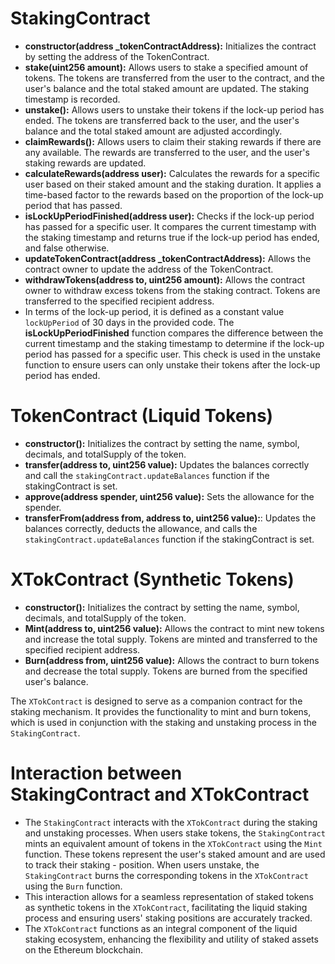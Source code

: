 # StakingContract
- **constructor(address _tokenContractAddress):** Initializes the contract by setting the address of the TokenContract.
- **stake(uint256 amount):** Allows users to stake a specified amount of tokens. The tokens are transferred from the user to the contract, and the user's balance and the total staked amount are updated. The staking timestamp is recorded.
- **unstake():** Allows users to unstake their tokens if the lock-up period has ended. The tokens are transferred back to the user, and the user's balance and the total staked amount are adjusted accordingly.
- **claimRewards():** Allows users to claim their staking rewards if there are any available. The rewards are transferred to the user, and the user's staking rewards are updated.
- **calculateRewards(address user):** Calculates the rewards for a specific user based on their staked amount and the staking duration. It applies a time-based factor to the rewards based on the proportion of the lock-up period that has passed.
- **isLockUpPeriodFinished(address user):** Checks if the lock-up period has passed for a specific user. It compares the current timestamp with the staking timestamp and returns true if the lock-up period has ended, and false otherwise.
- **updateTokenContract(address _tokenContractAddress):** Allows the contract owner to update the address of the TokenContract.
- **withdrawTokens(address to, uint256 amount):** Allows the contract owner to withdraw excess tokens from the staking contract. Tokens are transferred to the specified recipient address.
- In terms of the lock-up period, it is defined as a constant value `lockUpPeriod` of 30 days in the provided code. The **isLockUpPeriodFinished** function compares the difference between the current timestamp and the staking timestamp to determine if the lock-up period has passed for a specific user. This check is used in the unstake function to ensure users can only unstake their tokens after the lock-up period has ended.

# TokenContract (Liquid Tokens)
- **constructor():** Initializes the contract by setting the name, symbol, decimals, and totalSupply of the token.
- **transfer(address to, uint256 value):** Updates the balances correctly and call the `stakingContract.updateBalances` function if the stakingContract is set.
- **approve(address spender, uint256 value):** Sets the allowance for the spender.
- **transferFrom(address from, address to, uint256 value):**: Updates the balances correctly, deducts the allowance, and calls the `stakingContract.updateBalances` function if the stakingContract is set.

# XTokContract (Synthetic Tokens)
- **constructor():** Initializes the contract by setting the name, symbol, decimals, and totalSupply of the token.
- **Mint(address to, uint256 value):** Allows the contract to mint new tokens and increase the total supply. Tokens are minted and transferred to the specified recipient address.
- **Burn(address from, uint256 value):** Allows the contract to burn tokens and decrease the total supply. Tokens are burned from the specified user's balance.

The `XTokContract` is designed to serve as a companion contract for the staking mechanism. It provides the functionality to mint and burn tokens, which is used in conjunction with the staking and unstaking process in the `StakingContract`.

# Interaction between StakingContract and XTokContract
- The `StakingContract` interacts with the `XTokContract` during the staking and unstaking processes. When users stake tokens, the `StakingContract` mints an equivalent amount of tokens in the `XTokContract` using the `Mint` function. These tokens represent the user's staked amount and are used to track their staking - position. When users unstake, the `StakingContract` burns the corresponding tokens in the `XTokContract` using the `Burn` function.
- This interaction allows for a seamless representation of staked tokens as synthetic tokens in the `XTokContract`, facilitating the liquid staking process and ensuring users' staking positions are accurately tracked.
- The `XTokContract` functions as an integral component of the liquid staking ecosystem, enhancing the flexibility and utility of staked assets on the Ethereum blockchain.
